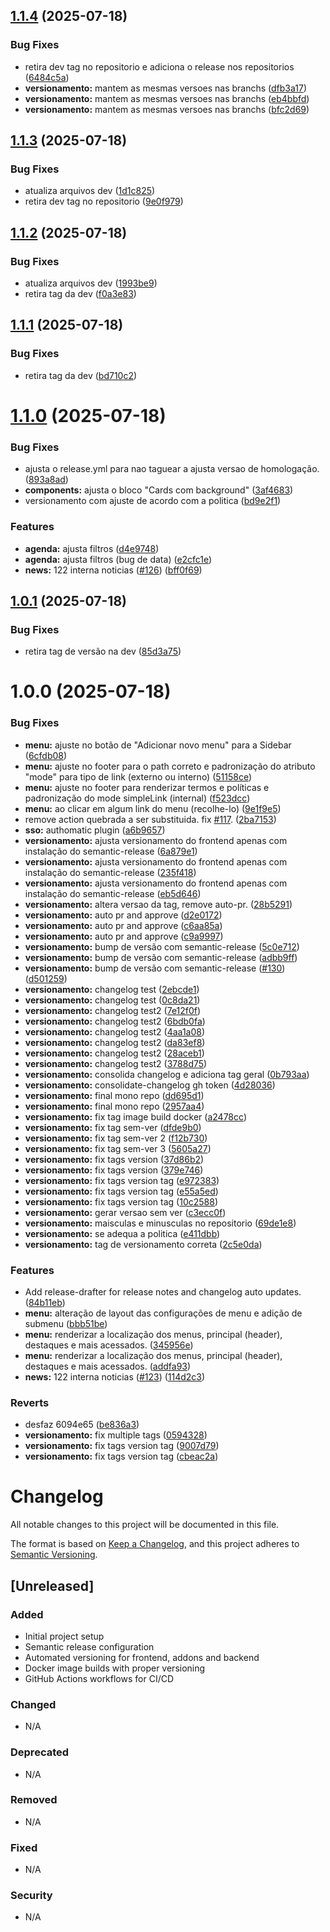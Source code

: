 ## [1.1.4](https://github.com/CMCuritiba/Portal/compare/v1.1.3...v1.1.4) (2025-07-18)


### Bug Fixes

* retira dev tag no repositorio e adiciona o release nos repositorios ([6484c5a](https://github.com/CMCuritiba/Portal/commit/6484c5addd0f3f99e2c44698ebad9022178e85c1))
* **versionamento:** mantem as mesmas versoes nas branchs ([dfb3a17](https://github.com/CMCuritiba/Portal/commit/dfb3a1758a74a8f7cc20f8b8186677364796b1f2))
* **versionamento:** mantem as mesmas versoes nas branchs ([eb4bbfd](https://github.com/CMCuritiba/Portal/commit/eb4bbfd0ef8be9569a7b6f8c6b4440c9ac2eaa85))
* **versionamento:** mantem as mesmas versoes nas branchs ([bfc2d69](https://github.com/CMCuritiba/Portal/commit/bfc2d699a23922393245b2dcc7a8c36f2dfb7192))

## [1.1.3](https://github.com/CMCuritiba/Portal/compare/v1.1.2...v1.1.3) (2025-07-18)


### Bug Fixes

* atualiza arquivos dev ([1d1c825](https://github.com/CMCuritiba/Portal/commit/1d1c825379c761deb2fc1ae3ce44170f23205004))
* retira dev tag no repositorio ([9e0f979](https://github.com/CMCuritiba/Portal/commit/9e0f979b0a148dde6fc13af854362d909d8d529c))

## [1.1.2](https://github.com/CMCuritiba/Portal/compare/v1.1.1...v1.1.2) (2025-07-18)


### Bug Fixes

* atualiza arquivos dev ([1993be9](https://github.com/CMCuritiba/Portal/commit/1993be9971ffa72af7355a7c0f7995e3afb7daa5))
* retira tag da dev ([f0a3e83](https://github.com/CMCuritiba/Portal/commit/f0a3e8381b4f12de6c56b36e0e32a4646aaf7ab4))

## [1.1.1](https://github.com/CMCuritiba/Portal/compare/v1.1.0...v1.1.1) (2025-07-18)


### Bug Fixes

* retira tag da dev ([bd710c2](https://github.com/CMCuritiba/Portal/commit/bd710c2f4cf945bc1ef50caa9a2bfa1d34a60439))

# [1.1.0](https://github.com/CMCuritiba/Portal/compare/v1.0.1...v1.1.0) (2025-07-18)


### Bug Fixes

* ajusta o release.yml para nao taguear a ajusta versao de homologação. ([893a8ad](https://github.com/CMCuritiba/Portal/commit/893a8adb1a3d52188ce1ecaa1470eb6a9a343bb2))
* **components:** ajusta o bloco "Cards com background" ([3af4683](https://github.com/CMCuritiba/Portal/commit/3af4683adf44b6cd8b7385afb014fcc7fbc67d91))
* versionamento com ajuste de acordo com a politica ([bd9e2f1](https://github.com/CMCuritiba/Portal/commit/bd9e2f1374fa847de2b4c0d570ba016fa9e8c91a))


### Features

* **agenda:** ajusta filtros ([d4e9748](https://github.com/CMCuritiba/Portal/commit/d4e9748d2bd0307ff2875d1457165bc58f057f2b))
* **agenda:** ajusta filtros (bug de data) ([e2cfc1e](https://github.com/CMCuritiba/Portal/commit/e2cfc1e18228193b0ae96f8a10e2254fd2d9a132))
* **news:** 122 interna noticias  ([#126](https://github.com/CMCuritiba/Portal/issues/126)) ([bff0f69](https://github.com/CMCuritiba/Portal/commit/bff0f697e5a78128761a94acfe40c89d34b6cb92))

## [1.0.1](https://github.com/CMCuritiba/Portal/compare/v1.0.0...v1.0.1) (2025-07-18)


### Bug Fixes

* retira tag de versão na dev ([85d3a75](https://github.com/CMCuritiba/Portal/commit/85d3a7534d35b48b4310fc4626f3ebf634540483))

# 1.0.0 (2025-07-18)


### Bug Fixes

* **menu:** ajuste no botão de "Adicionar novo menu" para a Sidebar ([6cfdb08](https://github.com/CMCuritiba/Portal/commit/6cfdb084d8399418f4c2d9cf2dcbea70ca35af0f))
* **menu:** ajuste no footer para o path correto e padronização do atributo "mode" para tipo de link (externo ou interno) ([51158ce](https://github.com/CMCuritiba/Portal/commit/51158cec8b5e6abc05c65baf3d45e302dc0bb88b))
* **menu:** ajuste no footer para renderizar termos e políticas e padronização do mode simpleLink (internal) ([f523dcc](https://github.com/CMCuritiba/Portal/commit/f523dccb3b7b8743e8fabade6ba839107fe6352f))
* **menu:** ao clicar em algum link do menu (recolhe-lo) ([9e1f9e5](https://github.com/CMCuritiba/Portal/commit/9e1f9e5bb05ba66cbfbf313a7ae0fa848573332a))
* remove action quebrada a ser substituida. fix [#117](https://github.com/CMCuritiba/Portal/issues/117). ([2ba7153](https://github.com/CMCuritiba/Portal/commit/2ba71535322c78e8973a024adbf2f03f24154beb))
* **sso:** authomatic plugin ([a6b9657](https://github.com/CMCuritiba/Portal/commit/a6b9657c25a6b180aa313233cac0f2c6b6dada63))
* **versionamento:** ajusta versionamento do frontend apenas com instalação do semantic-release ([6a879e1](https://github.com/CMCuritiba/Portal/commit/6a879e1489f63c8e0a7d93605fb1200f3cd60ef8))
* **versionamento:** ajusta versionamento do frontend apenas com instalação do semantic-release ([235f418](https://github.com/CMCuritiba/Portal/commit/235f4182b390dd7cf9a952acafc62cf3368ce9c1))
* **versionamento:** ajusta versionamento do frontend apenas com instalação do semantic-release ([eb5d646](https://github.com/CMCuritiba/Portal/commit/eb5d6464a45719bf9f6620972e7d6172db6b60c1))
* **versionamento:** altera versao da tag, remove auto-pr. ([28b5291](https://github.com/CMCuritiba/Portal/commit/28b52912b49c9042e879c67af625a7eaccaac173))
* **versionamento:** auto pr and approve ([d2e0172](https://github.com/CMCuritiba/Portal/commit/d2e01721de542fe3da9869201cb6cfa3beb5a883))
* **versionamento:** auto pr and approve ([c6aa85a](https://github.com/CMCuritiba/Portal/commit/c6aa85a86fa7c1a733f98a325a172f4ce6b63f87))
* **versionamento:** auto pr and approve ([c9a9997](https://github.com/CMCuritiba/Portal/commit/c9a999764451721f83701469d753907b19a77389))
* **versionamento:** bump de versão com semantic-release ([5c0e712](https://github.com/CMCuritiba/Portal/commit/5c0e712f0bde5457f002dfa6d529a3f20e1403f0))
* **versionamento:** bump de versão com semantic-release ([adbb9ff](https://github.com/CMCuritiba/Portal/commit/adbb9ff99a5a87133aaf4382adbe9456947937ac))
* **versionamento:** bump de versão com semantic-release ([#130](https://github.com/CMCuritiba/Portal/issues/130)) ([d501259](https://github.com/CMCuritiba/Portal/commit/d50125994afacca54bd8335cc03eefeec6af775a))
* **versionamento:** changelog test ([2ebcde1](https://github.com/CMCuritiba/Portal/commit/2ebcde1d94b9a716c102ebd1d9433ea5bbdfec45))
* **versionamento:** changelog test ([0c8da21](https://github.com/CMCuritiba/Portal/commit/0c8da217a564d18d982b7ec8f4980ffcae6dbed2))
* **versionamento:** changelog test2 ([7e12f0f](https://github.com/CMCuritiba/Portal/commit/7e12f0f037abefa8b42a43c2937af78edb8e8029))
* **versionamento:** changelog test2 ([6bdb0fa](https://github.com/CMCuritiba/Portal/commit/6bdb0fa090598b4761edc873df9f3eaa5a96a4dd))
* **versionamento:** changelog test2 ([4aa1a08](https://github.com/CMCuritiba/Portal/commit/4aa1a08c0b54ae88aec3717d518603034a92f523))
* **versionamento:** changelog test2 ([da83ef8](https://github.com/CMCuritiba/Portal/commit/da83ef841e89196e862a905c4651ec1b70113870))
* **versionamento:** changelog test2 ([28aceb1](https://github.com/CMCuritiba/Portal/commit/28aceb1cf8c30a2144c923accef103aa30255daa))
* **versionamento:** changelog test2 ([3788d75](https://github.com/CMCuritiba/Portal/commit/3788d75cf23f5e6856c2469c609bbeef24759dde))
* **versionamento:** consolida changelog e adiciona tag geral ([0b793aa](https://github.com/CMCuritiba/Portal/commit/0b793aa4566f315798ca4d1d5089ec55a0c6e1b1))
* **versionamento:** consolidate-changelog gh token ([4d28036](https://github.com/CMCuritiba/Portal/commit/4d28036f64c9297439c25e2640b14d9a72e06b64))
* **versionamento:** final mono repo ([dd695d1](https://github.com/CMCuritiba/Portal/commit/dd695d1b78946b95b332f8470a9dbb6d72013e54))
* **versionamento:** final mono repo ([2957aa4](https://github.com/CMCuritiba/Portal/commit/2957aa499a043cce57a3e2e267702a568387eb88))
* **versionamento:** fix tag image build docker ([a2478cc](https://github.com/CMCuritiba/Portal/commit/a2478cc0f2746067b5269d011484230afa8c12ab))
* **versionamento:** fix tag sem-ver ([dfde9b0](https://github.com/CMCuritiba/Portal/commit/dfde9b0f1cb40f9bea4a89dd3b0c4c7cff593cc0))
* **versionamento:** fix tag sem-ver 2 ([f12b730](https://github.com/CMCuritiba/Portal/commit/f12b730f7b84649a955c8d556ed8b170b352c388))
* **versionamento:** fix tag sem-ver 3 ([5605a27](https://github.com/CMCuritiba/Portal/commit/5605a27f61ecc6711fd473d5ec139cfed942b97d))
* **versionamento:** fix tags version ([37d86b2](https://github.com/CMCuritiba/Portal/commit/37d86b249a4f2de85a6ea8f0a6cb3a12b705ef86))
* **versionamento:** fix tags version ([379e746](https://github.com/CMCuritiba/Portal/commit/379e7466664f6d7bf0921694201a6f59d97c8ae0))
* **versionamento:** fix tags version tag ([e972383](https://github.com/CMCuritiba/Portal/commit/e972383500206e51f9dfda1baed586966d81a3ff))
* **versionamento:** fix tags version tag ([e55a5ed](https://github.com/CMCuritiba/Portal/commit/e55a5ed0b890b6700f15374e81bc99bba7a7b557))
* **versionamento:** fix tags version tag ([10c2588](https://github.com/CMCuritiba/Portal/commit/10c2588dd5b78efe0f782118a379f0cffbd54c26))
* **versionamento:** gerar versao sem ver ([c3ecc0f](https://github.com/CMCuritiba/Portal/commit/c3ecc0f2a9a656456933473f03c490c3456b82b7))
* **versionamento:** maisculas e minusculas no repositorio ([69de1e8](https://github.com/CMCuritiba/Portal/commit/69de1e8e5cffe1379a7e173a636cd3b7a89f6f85))
* **versionamento:** se adequa a politica ([e411dbb](https://github.com/CMCuritiba/Portal/commit/e411dbb7d2c74e7e91373deed1629e90ce94093d))
* **versionamento:** tag de versionamento correta ([2c5e0da](https://github.com/CMCuritiba/Portal/commit/2c5e0daa3fd071fd8025b241abd45db0e26caa6c))


### Features

* Add release-drafter for release notes and changelog auto updates. ([84b11eb](https://github.com/CMCuritiba/Portal/commit/84b11ebc2e6c0d8cccbe3c8ae244bb7cd3387c8f))
* **menu:** alteração de layout das configurações de menu e adição de submenu ([bbb51be](https://github.com/CMCuritiba/Portal/commit/bbb51be85421225951376d503eda34b2fa9a0bb4))
* **menu:** renderizar a localização dos menus, principal (header), destaques e mais acessados. ([345956e](https://github.com/CMCuritiba/Portal/commit/345956ee5434abfdeec80b64d48c9e61c04cee85))
* **menu:** renderizar a localização dos menus, principal (header), destaques e mais acessados. ([addfa93](https://github.com/CMCuritiba/Portal/commit/addfa9353b6e68275614fdcca671bac7ae607b85))
* **news:** 122 interna noticias ([#123](https://github.com/CMCuritiba/Portal/issues/123)) ([114d2c3](https://github.com/CMCuritiba/Portal/commit/114d2c311ab169faf9406c58e4dc41237d3125f5))


### Reverts

* desfaz 6094e65 ([be836a3](https://github.com/CMCuritiba/Portal/commit/be836a33ec5380596c6d6807ca1dc2c30cd14280))
* **versionamento:** fix multiple tags ([0594328](https://github.com/CMCuritiba/Portal/commit/05943283b0c11d53d2b1fd07e14fa36a6f139e07))
* **versionamento:** fix tags version tag ([9007d79](https://github.com/CMCuritiba/Portal/commit/9007d796f7c5cb9663abc209d5546ca0d66beaad))
* **versionamento:** fix tags version tag ([cbeac2a](https://github.com/CMCuritiba/Portal/commit/cbeac2a9b0bc98fdadcb80d541118324e25a60b4))

# Changelog

All notable changes to this project will be documented in this file.

The format is based on [Keep a Changelog](https://keepachangelog.com/en/1.0.0/),
and this project adheres to [Semantic Versioning](https://semver.org/spec/v2.0.0.html).

## [Unreleased]

### Added
- Initial project setup
- Semantic release configuration
- Automated versioning for frontend, addons and backend
- Docker image builds with proper versioning
- GitHub Actions workflows for CI/CD

### Changed
- N/A

### Deprecated
- N/A

### Removed
- N/A

### Fixed
- N/A

### Security
- N/A

